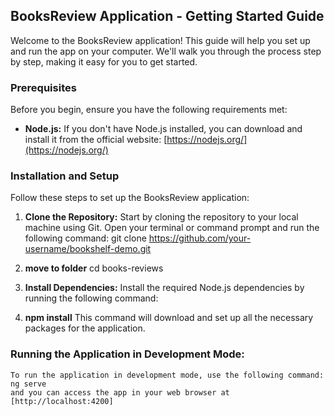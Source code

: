 ## BooksReview Application - Getting Started Guide

Welcome to the BooksReview application! This guide will help you set up and run the app on your computer. We'll walk you through the process step by step, making it easy for you to get started.

### Prerequisites

Before you begin, ensure you have the following requirements met:

- **Node.js:** If you don't have Node.js installed, you can download and install it from the official website: [https://nodejs.org/](https://nodejs.org/)

### Installation and Setup

Follow these steps to set up the BooksReview application:

1. **Clone the Repository:**
   Start by cloning the repository to your local machine using Git. Open your terminal or command prompt and run the following command:
   git clone https://github.com/your-username/bookshelf-demo.git

2. **move to folder**
    cd books-reviews

3. **Install Dependencies:**
Install the required Node.js dependencies by running the following command:

4. **npm install**
    This command will download and set up all the necessary packages for the application.

### Running the Application in Development Mode:

    To run the application in development mode, use the following command:
    ng serve
    and you can access the app in your web browser at [http://localhost:4200]
